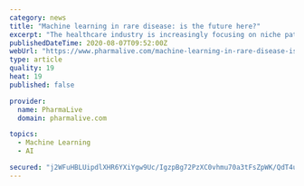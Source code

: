 ```yaml
---
category: news
title: "Machine learning in rare disease: is the future here?"
excerpt: "The healthcare industry is increasingly focusing on niche patient populations. However, finding hard-to-reach rare disease patients is difficult and keeping them engaged over time even more so. Could"
publishedDateTime: 2020-08-07T09:52:00Z
webUrl: "https://www.pharmalive.com/machine-learning-in-rare-disease-is-the-future-here/"
type: article
quality: 19
heat: 19
published: false

provider:
  name: PharmaLive
  domain: pharmalive.com

topics:
  - Machine Learning
  - AI

secured: "j2WFuHBLUipdlXHR6YXiYgw9Uc/IgzpBg72PzXC0vhmu70a3tFsZpWK/QdT4uZy5bYW6XugCIDC863esE/7TOMjni5FPCl6vn18t9FFjn0BO+MyL2p91ZR+1x491QfFV6Z3kv1R7Enneatd83f8zaxvcM5Onm9/ZlKjL7gCQ9IhUHaFkIk6dKBMgKPUQkeBfY6jC+lnboFasI9RrpQuxNdm/8Rv2n/pHY+6szHaWTMUtVY7XFB4ww6pZGmHJTfckI47cX6pgei7S9P6xmNEPQIKtg8MXfBeGAIbV/PEQyZ+ww7ReE8RfZPE/8liUmYjURUHtDworbWBWea7kWszCXA==;HyIYKQGg92C6fGOvCTQFUA=="
---
```


